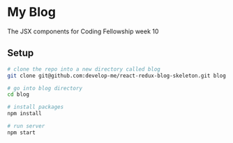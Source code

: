 # My Blog

The JSX components for Coding Fellowship week 10

## Setup

```bash
# clone the repo into a new directory called blog 
git clone git@github.com:develop-me/react-redux-blog-skeleton.git blog

# go into blog directory
cd blog

# install packages
npm install

# run server
npm start
```
